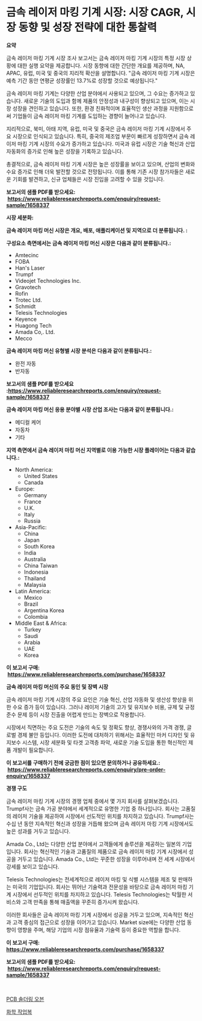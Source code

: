 <p><h1>금속 레이저 마킹 기계 시장: 시장 CAGR, 시장 동향 및 성장 전략에 대한 통찰력</h1></p><p><strong>요약</strong></p>
<p><p>금속 레이저 마킹 기계 시장 조사 보고서는 금속 레이저 마킹 기계 시장의 특정 시장 상황에 대한 실행 요약을 제공합니다. 시장 동향에 대한 간단한 개요를 제공하며, NA, APAC, 유럽, 미국 및 중국의 지리적 확산을 설명합니다. "금속 레이저 마킹 기계 시장은 예측 기간 동안 연평균 성장률인 13.7%로 성장할 것으로 예상됩니다."</p><p>금속 레이저 마킹 기계는 다양한 산업 분야에서 사용되고 있으며, 그 수요는 증가하고 있습니다. 새로운 기술의 도입과 함께 제품의 안정성과 내구성이 향상되고 있으며, 이는 시장 성장을 견인하고 있습니다. 또한, 환경 친화적이며 효율적인 생산 과정을 지원함으로써 기업들이 금속 레이저 마킹 기계를 도입하는 경향이 늘어나고 있습니다.</p><p>지리적으로, 북미, 아태 지역, 유럽, 미국 및 중국은 금속 레이저 마킹 기계 시장에서 주요 시장으로 인식되고 있습니다. 특히, 중국의 제조업 부문이 빠르게 성장하면서 금속 레이저 마킹 기계 시장의 수요가 증가하고 있습니다. 미국과 유럽 시장은 기술 혁신과 산업 자동화의 증가로 인해 높은 성장을 기록하고 있습니다.</p><p>총결적으로, 금속 레이저 마킹 기계 시장은 높은 성장률을 보이고 있으며, 산업의 변화와 수요 증가로 인해 더욱 발전할 것으로 전망됩니다. 이를 통해 기존 시장 참가자들은 새로운 기회를 발견하고, 신규 업체들은 시장 진입을 고려할 수 있을 것입니다.</p></p>
<p><strong>보고서의 샘플 PDF를 받으세요: &nbsp;<a href="https://www.reliableresearchreports.com/enquiry/request-sample/1658337">https://www.reliableresearchreports.com/enquiry/request-sample/1658337</a></strong></p>
<p><strong>시장 세분화:</strong></p>
<p><strong> 금속 레이저 마킹 머신 시장은 개요, 배포, 애플리케이션 및 지역으로 더 분류됩니다. :</strong></p>
<p><strong>구성요소 측면에서는 금속 레이저 마킹 머신 시장은 다음과 같이 분류됩니다.:</strong></p>
<p><ul><li>Amtecinc</li><li>FOBA</li><li>Han's Laser</li><li>Trumpf</li><li>Videojet Technologies Inc.</li><li>Gravotech</li><li>Rofin</li><li>Trotec Ltd.</li><li>Schmidt</li><li>Telesis Technologies</li><li>Keyence</li><li>Huagong Tech</li><li>Amada Co,. Ltd.</li><li>Mecco</li></ul></p>
<p><strong> 금속 레이저 마킹 머신 유형별 시장 분석은 다음과 같이 분류됩니다.:</strong></p>
<p><ul><li>완전 자동</li><li>반자동</li></ul></p>
<p><strong>보고서의 샘플 PDF를 받으세요 :<a href="https://www.reliableresearchreports.com/enquiry/request-sample/1658337">https://www.reliableresearchreports.com/enquiry/request-sample/1658337</a></strong></p>
<p><strong> 금속 레이저 마킹 머신 응용 분야별 시장 산업 조사는 다음과 같이 분류됩니다.:</strong></p>
<p><ul><li>메디컬 케어</li><li>자동차</li><li>기타</li></ul></p>
<p><strong>지역 측면에서 금속 레이저 마킹 머신 지역별로 이용 가능한 시장 플레이어는 다음과 같습니다.:</strong></p>
<p><ul>
    <li>
        North America:
        <ul>
            <li>United States</li>
            <li>Canada</li>
        </ul>
    </li>
    <li>
        Europe:
        <ul>
            <li>Germany</li>
            <li>France</li>
            <li>U.K.</li>
            <li>Italy</li>
            <li>Russia</li>
        </ul>
    </li>
    <li>
        Asia-Pacific:
        <ul>
            <li>China</li>
            <li>Japan</li>
            <li>South Korea</li>
            <li>India</li>
            <li>Australia</li>
            <li>China Taiwan</li>
            <li>Indonesia</li>
            <li>Thailand</li>
            <li>Malaysia</li>
        </ul>
    </li>
    <li>
        Latin America:
        <ul>
            <li>Mexico</li>
            <li>Brazil</li>
            <li>Argentina Korea</li>
            <li>Colombia</li>
        </ul>
    </li>
    <li>
        Middle East & Africa:
        <ul>
            <li>Turkey</li>
            <li>Saudi</li>
            <li>Arabia</li>
            <li>UAE</li>
            <li>Korea</li>
        </ul>
    </li>
    </ul></p>
<p><strong>이 보고서 구매: &nbsp;<a href="https://www.reliableresearchreports.com/purchase/1658337">https://www.reliableresearchreports.com/purchase/1658337</a></strong></p>
<p><strong>금속 레이저 마킹 머신의 주요 동인 및 장벽 시장</strong></p>
<p><p>금속 레이저 마킹 기계 시장의 주요 요인은 기술 혁신, 산업 자동화 및 생산성 향상을 위한 수요 증가 등이 있습니다. 그러나 레이저 기술의 고가 및 유지보수 비용, 규제 및 규정 준수 문제 등이 시장 진출을 어렵게 만드는 장벽으로 작용합니다.</p><p>시장에서 직면하는 주요 도전은 기술의 속도 및 정확도 향상, 경쟁사와의 가격 경쟁, 글로벌 경제 불안 등입니다. 이러한 도전에 대처하기 위해서는 효율적인 마커 디자인 및 유지보수 시스템, 시장 세분화 및 타겟 고객층 파악, 새로운 기술 도입을 통한 혁신적인 제품 개발이 필요합니다.</p></p>
<p><strong>이 보고서를 구매하기 전에 궁금한 점이 있으면 문의하거나 공유하세요.: &nbsp;<a href="https://www.reliableresearchreports.com/enquiry/pre-order-enquiry/1658337">https://www.reliableresearchreports.com/enquiry/pre-order-enquiry/1658337</a></strong></p>
<p><strong>경쟁 구도</strong></p>
<p><p>금속 레이저 마킹 기계 시장의 경쟁 업체 중에서 몇 가지 회사를 살펴보겠습니다. Trumpf사는 금속 가공 분야에서 세계적으로 유명한 기업 중 하나입니다. 회사는 고품질의 레이저 기술을 제공하여 시장에서 선도적인 위치를 차지하고 있습니다. Trumpf사는 수십 년 동안 지속적인 혁신과 성장을 거듭해 왔으며 금속 레이저 마킹 기계 시장에서도 높은 성과를 거두고 있습니다.</p><p>Amada Co., Ltd는 다양한 산업 분야에서 고객들에게 솔루션을 제공하는 일본의 기업입니다. 회사는 혁신적인 기술과 고품질의 제품으로 금속 레이저 마킹 기계 시장에서 성공을 거두고 있습니다. Amada Co., Ltd는 꾸준한 성장을 이루어내며 전 세계 시장에서 강세를 보이고 있습니다.</p><p>Telesis Technologies는 전세계적으로 레이저 마킹 및 식별 시스템을 제조 및 판매하는 미국의 기업입니다. 회사는 뛰어난 기술력과 전문성을 바탕으로 금속 레이저 마킹 기계 시장에서 선두적인 위치를 차지하고 있습니다. Telesis Technologies는 탁월한 서비스와 고객 만족을 통해 매출액을 꾸준히 증가시켜 왔습니다.</p><p>이러한 회사들은 금속 레이저 마킹 기계 시장에서 성공을 거두고 있으며, 지속적인 혁신과 고객 중심의 접근으로 성장을 이어가고 있습니다. Market size에는 다양한 산업 동향이 영향을 주며, 해당 기업의 시장 점유율과 기술력 등이 중요한 역할을 합니다.</p></p>
<p><strong>이 보고서 구매: &nbsp; <a href="https://www.reliableresearchreports.com/purchase/1658337">https://www.reliableresearchreports.com/purchase/1658337</a></strong></p>
<p><strong>보고서의 샘플 PDF를 받으세요: &nbsp;<a href="https://www.reliableresearchreports.com/enquiry/request-sample/1658337">https://www.reliableresearchreports.com/enquiry/request-sample/1658337</a></strong><strong></strong></p>
<p>&nbsp;</p>
<p><p><a href="https://medium.com/@sherlock567567/pcb-%EC%86%8C%EB%9D%BD-%EC%98%A4%EB%B8%90-%EC%8B%9C%EC%9E%A5-%ED%86%B5%EC%B0%B0-%EC%8B%9C%EC%9E%A5-%EB%8F%99%ED%96%A5-%EC%84%B1%EC%9E%A5-2024%EB%85%84%EB%B6%80%ED%84%B0-2031%EB%85%84%EA%B9%8C%EC%A7%80-%EC%98%88%EC%B8%A1-e8aab10347b3">PCB 솔더링 오븐</a></p><p><a href="https://medium.com/@cheddar67856/%ED%99%94%ED%95%99-%EC%9E%91%EC%97%85%EB%B3%B5-%EC%8B%9C%EC%9E%A5-%EC%8B%9C%EC%9E%A5-%EC%A0%90%EC%9C%A0%EC%9C%A8-%EC%8B%9C%EC%9E%A5-%EB%8F%99%ED%96%A5-%EB%B0%8F-%EB%AF%B8%EB%9E%98-%EC%84%B1%EC%9E%A5-%ED%83%90%EC%83%89-bdb6a34e45f1">화학 작업복</a></p></p>